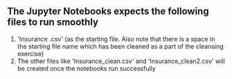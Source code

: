 ## The Jupyter Notebooks expects the following files to run smoothly
1. 'Insurance .csv' (as the starting file. Also note that there is a space in the starting file name which has been cleaned as a part of the cleansing exercise)
2. The other files like 'Insurance_clean.csv' and 'Insurance_clean2.csv' will be created once the notebooks run successfully
